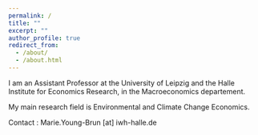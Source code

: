 ```yaml
---
permalink: /
title: ""
excerpt: ""
author_profile: true
redirect_from: 
  - /about/
  - /about.html
---
```



I am an Assistant Professor at the University of Leipzig and the Halle Institute for Economics Research, in the Macroeconomics departement.

My main research field is Environmental and Climate Change Economics.

Contact : Marie.Young-Brun [at] iwh-halle.de
